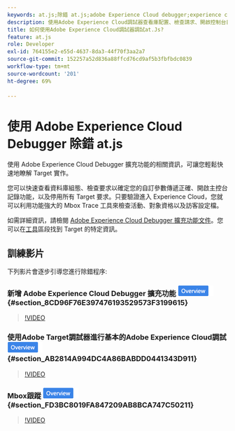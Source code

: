 ```yaml
---
keywords: at.js;除錯 at.js;adobe Experience Cloud debugger;experience cloud debugger;mbox trace;mbox 醒目提示
description: 使用Adobe Experience Cloud調試器查看庫配置、檢查請求、開啟控制台日誌記錄、禁用 [!DNL Target] 呼叫請求等。
title: 如何使用Adobe Experience Cloud調試器調試at.Js?
feature: at.js
role: Developer
exl-id: 764155e2-e55d-4637-8da3-44f70f3aa2a7
source-git-commit: 152257a52d836a88ffcd76cd9af5b3fbfbdc0839
workflow-type: tm+mt
source-wordcount: '201'
ht-degree: 69%

---
```


# 使用 Adobe Experience Cloud Debugger 除錯 at.js

使用 Adobe Experience Cloud Debugger 擴充功能的相關資訊，可讓您輕鬆快速地瞭解 Target 實作。

您可以快速查看資料庫組態、檢查要求以確定您的自訂參數傳遞正確、開啟主控台記錄功能，以及停用所有 Target 要求。只要驗證進入 Experience Cloud，您就可以利用功能強大的 Mbox Trace 工具來檢查活動、對象資格以及訪客設定檔。

如需詳細資訊，請檢閱 [Adobe Experience Cloud Debugger 擴充功能文件](https://experienceleague.adobe.com/docs/debugger/using/experience-cloud-debugger.html)。您可以在[工具](https://experienceleague.adobe.com/docs/debugger/using/tools.html)區段找到 Target 的特定資訊。

## 訓練影片

下列影片會逐步引導您進行除錯程序:

### 新增 Adobe Experience Cloud Debugger 擴充功能 ![概述徽章](/help/main/assets/overview.png) {#section_8CD96F76E397476193529573F3199615}

>[!VIDEO](https://video.tv.adobe.com/v/23114/)

### 使用Adobe Target調試器進行基本的Adobe Experience Cloud調試 ![概述徽章](/help/main/assets/overview.png) {#section_AB2814A994DC4A86BABDD0441343D911}

>[!VIDEO](https://video.tv.adobe.com/v/23115/)

### Mbox跟蹤 ![概述徽章](/help/main/assets/overview.png) {#section_FD3BC8019FA847209AB8BCA747C50211}

>[!VIDEO](https://video.tv.adobe.com/v/23113/)
